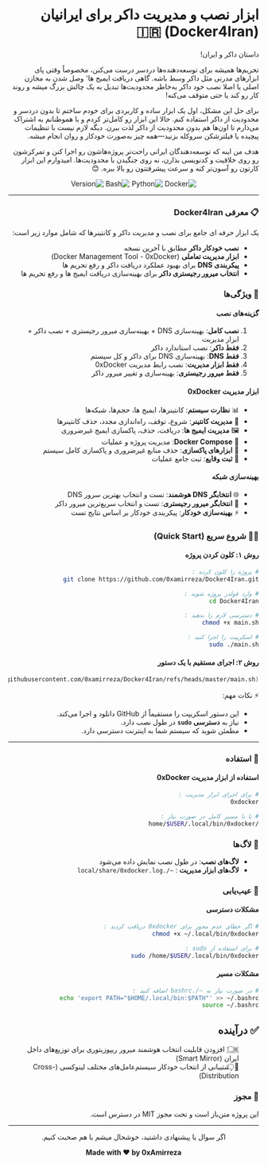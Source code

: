 <div dir="rtl" lang="fa">

# ابزار نصب و مدیریت داکر برای ایرانیان (Docker4Iran) 🇮🇷

داستان داکر و ایران!

تحریم‌ها همیشه برای توسعه‌دهنده‌ها دردسر درست می‌کنن، مخصوصاً وقتی پای ابزارهای مدرنی مثل داکر وسط باشه. گاهی دریافت ایمیج ها٬ وصل شدن به مخازن اصلی یا اصلا نصب خود داکر به‌خاطر محدودیت‌ها تبدیل به یک چالش بزرگ میشه و روند کار رو کند یا حتی متوقف می‌کنه!

برای حل این مشکل، اول یک ابزار ساده و کاربردی برای خودم ساختم تا بدون دردسر و محدودیت از داکر استفاده کنم. حالا این ابزار رو کامل‌تر کردم و با هموطنانم به اشتراک می‌ذارم تا اون‌ها هم بدون محدودیت از داکر لذت ببرن.
دیگه لازم نیست با تنظیمات پیچیده یا فیلترشکن سروکله بزنید—همه چیز به‌صورت خودکار و روان انجام میشه.

هدف من اینه که توسعه‌دهندگان ایرانی راحت‌تر پروژه‌هاشون رو اجرا کنن و تمرکزشون رو روی خلاقیت و کدنویسی بذارن، نه روی جنگیدن با محدودیت‌ها.
امیدوارم این ابزار کارتون رو آسون‌تر کنه و سرعت پیشرفتتون رو بالا ببره. 😊

<div align="center">

![Docker](https://img.shields.io/badge/docker-%230db7ed.svg?style=for-the-badge&logo=docker&logoColor=white)
![Python](https://img.shields.io/badge/python-3670A0?style=for-the-badge&logo=python&logoColor=ffdd54)
![Bash](https://img.shields.io/badge/bash-%23121011.svg?style=for-the-badge&logo=gnu-bash&logoColor=white)
![Version](https://img.shields.io/badge/version-1.2.0-blue?style=for-the-badge)

</div>

---

### 📋 معرفی Docker4Iran

یک ابزار حرفه ای جامع برای نصب و مدیریت داکر و کانتینرها که شامل موارد زیر است:
- **نصب خودکار داکر** مطابق با آخرین نسخه 
- **ابزار مدیریت تعاملی** (Docker Management Tool - 0xDocker)
- **پیکربندی DNS** برای بهبود عملکرد دریافت داکر و رفع تحریم ها
- **انتخاب میرور رجیستری داکر** برای بهینه‌سازی دریافت ایمیج ها و رفع تحریم ها

### 🚀 ویژگی‌ها

#### گزینه‌های نصب
1. **نصب کامل**: بهینه‌سازی DNS + بهینه‌سازی میرور رجیستری + نصب داکر + ابزار مدیریت
2. **فقط داکر**: نصب استاندارد داکر
3. **فقط DNS**: بهینه‌سازی DNS برای داکر و کل سیستم
4. **فقط ابزار مدیریت**: نصب رابط مدیریت 0xDocker
5. **فقط میرور رجیستری**: بهینه‌سازی و تغییر میرور داکر

#### ابزار مدیریت 0xDocker
- 📊 **نظارت سیستم**: کانتینرها، ایمیج ها، حجم‌ها، شبکه‌ها
- 🔧 **مدیریت کانتینر**: شروع، توقف، راه‌اندازی مجدد، حذف کانتینرها
- 🖼️ **مدیریت ایمیج ها**: دریافت، حذف، پاکسازی ایمیج غیرضروری
- 🐳 **Docker Compose**: مدیریت پروژه و عملیات
- 🧹 **ابزارهای پاکسازی**: حذف منابع غیرضروری و پاکسازی کامل سیستم
- 📝 **ثبت وقایع**: ثبت جامع عملیات

#### بهینه‌سازی شبکه
- 🌐 **انتخابگر DNS هوشمند**: تست و انتخاب بهترین سرور DNS
- 🔄 **انتخابگر میرور رجیستری**: تست و انتخاب سریع‌ترین میرور داکر
- ⚡ **بهینه‌سازی خودکار**: پیکربندی خودکار بر اساس نتایج تست

### 🏃‍♂️ شروع سریع (Quick Start)

#### روش ۱: کلون کردن پروژه
```bash
# پروژه را کلون کرده :
git clone https://github.com/0xamirreza/Docker4Iran.git

# وارد فولدر پروژه شوید :
cd Docker4Iran

# دسترسی لازم را بدهید :
chmod +x main.sh

# اسکریپت را اجرا کنید :
sudo ./main.sh
```

#### روش ۲: اجرای مستقیم با یک دستور
```bash
bash <(curl -Ls https://raw.githubusercontent.com/0xamirreza/Docker4Iran/refs/heads/master/main.sh)
```

⚡ نکات مهم:  
- این دستور اسکریپت را مستقیماً از GitHub دانلود و اجرا می‌کند.  
- نیاز به **دسترسی `sudo`** در طول نصب دارد.  
- مطمئن شوید که سیستم شما به اینترنت دسترسی دارد.

---

### 🎯 استفاده

#### استفاده از ابزار مدیریت 0xDocker
```bash
# برای اجرای ابزار مدیریت :
0xdocker

# یا با مسیر کامل در صورت نیاز :
/home/$USER/.local/bin/0xdocker
```

### 📝 لاگ‌ها

- **لاگ‌های نصب**: در طول نصب نمایش داده می‌شود
- **لاگ‌های ابزار مدیریت** : `~/.local/share/0xdocker.log`

### 🐛 عیب‌یابی

#### مشکلات دسترسی
```bash
# اگر خطای عدم مجوز برای 0xdocker دریافت کردید :
chmod +x ~/.local/bin/0xdocker

# برای استفاده از sudo :
sudo /home/$USER/.local/bin/0xdocker
```

#### مشکلات مسیر
```bash
# در صورت نیاز به ~/.bashrc اضافه کنید :
echo 'export PATH="$HOME/.local/bin:$PATH"' >> ~/.bashrc
source ~/.bashrc
```
## ✅ درآینده

- [ ] 🇮🇷 افزودن قابلیت انتخاب هوشمند میرور ریپوزیتوری برای توزیع‌های داخل ایران (Smart Mirror)  
- [ ] 🐧 پشتیبانی از انتخاب خودکار سیستم‌عامل‌های مختلف لینوکسی (Cross-Distribution)  

### 📄 مجوز

این پروژه متن‌باز است و تحت مجوز MIT در دسترس است.

---

<div align="center">
 <p>اگر سوال یا پیشنهادی داشتید، خوشحال میشم با هم صحبت کنیم.</p>
  <strong>Made with ❤️ by 0xAmirreza</strong>
</div>

</div>
